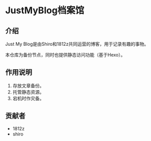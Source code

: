 # JustMyBlog档案馆

## 介绍

Just My Blog是由Shiro和1812z共同运营的博客，用于记录有趣的事物。

本仓库为备份节点，同时也提供静态访问功能（基于Hexo）。

## 作用说明

1. 存放文章备份。
2. 托管静态资源。
3. 宕机时作灾备。

## 贡献者

* 1812z
* shiro

